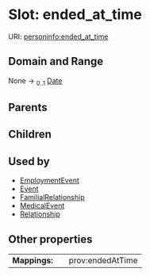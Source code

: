 
# Slot: ended_at_time



URI: [personinfo:ended_at_time](https://w3id.org/linkml/examples/personinfo/ended_at_time)


## Domain and Range

None &#8594;  <sub>0..1</sub> [Date](types/Date.md)

## Parents


## Children


## Used by

 * [EmploymentEvent](EmploymentEvent.md)
 * [Event](Event.md)
 * [FamilialRelationship](FamilialRelationship.md)
 * [MedicalEvent](MedicalEvent.md)
 * [Relationship](Relationship.md)

## Other properties

|  |  |  |
| --- | --- | --- |
| **Mappings:** | | prov:endedAtTime |
